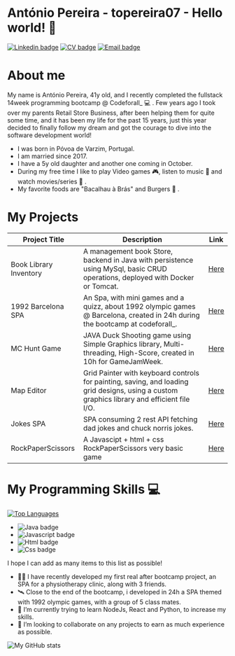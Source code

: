 # António Pereira - topereira07 - Hello world! 👋

[![Linkedin badge](https://img.shields.io/badge/LinkedIn-0077B5?style=for-the-badge&logo=linkedin&logoColor=white)](https://www.linkedin.com/in/antoniopereira07/)
[![CV badge](https://img.shields.io/badge/CV-PDF-red?style=for-the-badge)](https://drive.google.com/file/d/1bKmxNeHkJpD4HsIamTh1p9-T1lyX0wl_/view?usp=sharing)
[![Email badge](https://img.shields.io/badge/-Gmail-c71610?style=for-the-badge&logo=Gmail&logoColor=white)](mailto:topereira07@gmail.com)

# About me

My name is António Pereira, 41y old, and I recently completed the fullstack 14week programming bootcamp @ Codeforall_ 💻 . Few years ago I took over my parents Retail Store Business, after been helping them for quite some time, and it has been my life for the past 15 years, just this year decided to finally follow my dream and got the courage to dive into the software development world!

- I was born in Póvoa de Varzim, Portugal.
- I am married since 2017.
- I have a 5y old daughter and another one coming in October.
- During my free time I like to play Video games 🎮, listen to music 🎵 and watch movies/series 🍿 .
- My favorite foods are "Bacalhau à Brás" and Burgers 🍔 .

# My Projects

| Project Title | Description | Link |
|---------------|-------------|------|
| Book Library Inventory | A management book Store, backend in Java with persistence using MySql, basic CRUD operations, deployed with Docker or Tomcat. | [Here](https://github.com/topereira07/library_inventory) |
| 1992 Barcelona SPA | An Spa, with mini games and a quizz, about 1992 olympic games @ Barcelona, created in 24h during the bootcamp at codeforall_. | [Here](https://github.com/topereira07/1992-Barcelona-SPA) |
| MC Hunt Game | JAVA Duck Shooting game using Simple Graphics library, Multi-threading, High-Score, created in 10h for GameJamWeek. | [Here](https://github.com/topereira07/McHuntGame) |
| Map Editor | Grid Painter with keyboard controls for painting, saving, and loading grid designs, using a custom graphics library and efficient file I/O. | [Here](https://github.com/topereira07/Map-Editor) |
| Jokes SPA | SPA consuming 2 rest API fetching dad jokes and chuck norris jokes. | [Here](https://github.com/topereira07/Jokes-SPA) |
| RockPaperScissors | A Javascipt + html + css RockPaperScissors very basic game | [Here](https://github.com/topereira07/RockPaperScissors) |

# My Programming Skills 💻

[![Top Languages](https://github-readme-stats.vercel.app/api/top-langs/?username=topereira07&layout=compact&theme=dracula&hide_border=true)](https://github.com/anuraghazra/github-readme-stats)


- ![Java badge](https://img.shields.io/badge/Java-ED8B00?style=for-the-badge&logo=java&logoColor=white)
- ![Javascript badge](https://img.shields.io/badge/Javascript-ED8B00?style=for-the-badge&logo=java&logoColor=white)
- ![Html badge](https://img.shields.io/badge/Html-ED8B00?style=for-the-badge&logo=java&logoColor=white)
- ![Css badge](https://img.shields.io/badge/Css-ED8B00?style=for-the-badge&logo=java&logoColor=white)

I hope I can add as many items to this list as possible!

- 🏃‍♂️ I have recently developed my first real after bootcamp project, an SPA for a physiotherapy clinic, along with 3 friends.
- 🛰️ Close to the end of the bootcamp, i developed in 24h a SPA themed with 1992 olympic games, with a group of 5 class mates. 
- 🐍 I’m currently trying to learn NodeJs, React and Python, to increase my skills.
- 👯 I’m looking to collaborate on any projects to earn as much experience as possible.

![My GitHub stats](https://github-readme-stats.vercel.app/api?username=topereira07&count_private=true&show_icons=true&theme=dracula&hide=contribs&hide_border=true)
